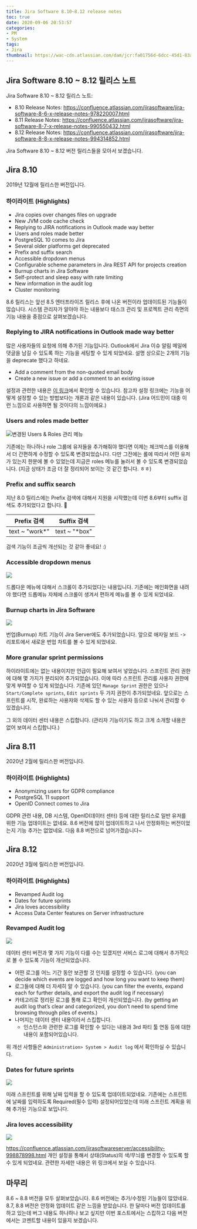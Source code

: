 ```yaml
---
title: Jira Software 8.10~8.12 release notes
toc: true
date: 2020-09-06 20:53:57
categories:
- PM
- System
tags:
- Jira
thumbnail: https://wac-cdn.atlassian.com/dam/jcr:fa01756d-6dcc-45d1-83ab-696fbfeb074f/Jira-icon-blue.svg?cdnVersion=696
---
```


## Jira Software 8.10 ~ 8.12 릴리스 노트

Jira Software 8.10 ~ 8.12 릴리스 노트:

- 8.10 Release Notes: <https://confluence.atlassian.com/jirasoftware/jira-software-8-6-x-release-notes-978220007.html>
- 8.11 Release Notes: <https://confluence.atlassian.com/jirasoftware/jira-software-8-7-x-release-notes-990550432.html>
- 8.12 Release Notes: <https://confluence.atlassian.com/jirasoftware/jira-software-8-8-x-release-notes-994314852.html>

Jira Software 8.10 ~ 8.12 버전 릴리스들을 모아서 보겠습니다.

## Jira 8.10

2019년 12월에 릴리스한 버전입니다.

### 하이라이트 (Highlights)

- Jira copies over changes files on upgrade
- New JVM code cache check
- Replying to JIRA notifications in Outlook made way better
- Users and roles made better
- PostgreSQL 10 comes to Jira
- Several older platforms get deprecated
- Prefix and suffix search
- Accessible dropdown menus
- Configurable scheme parameters in Jira REST API for projects creation
- Burnup charts in Jira Software
- Self-protect and sleep easy with rate limiting
- New information in the audit log
- Cluster monitoring

8.6 릴리스는 앞선 8.5 엔터프라이즈 릴리스 후에 나온 버전이라 업데이트된 기능들이 많습니다.
시스템 관리자가 알아야 하는 내용보다 태스크 관리 및 프로젝트 관리 측면의 기능 내용을 중점으로 살펴보겠습니다.

### Replying to JIRA notifications in Outlook made way better

많은 사용자들의 요청에 의해 추가된 기능입니다.
Outlook에서 Jira 이슈 알림 메일에 댓글을 남길 수 있도록 하는 기능을 세팅할 수 있게 되었네요.
설명 상으로는 2개의 기능을 deprecate 했다고 하네요.

- Add a comment from the non-quoted email body
- Create a new issue or add a comment to an existing issue

설정과 관련한 내용은 [이 링크](https://confluence.atlassian.com/jirakb/how-to-set-up-replying-to-jira-notifications-via-outlook-975017386.html)에서 확인할 수 있습니다.
참고차 설정 링크에는 기능을 어떻게 설정할 수 있는 방법보다는 개론과 같은 내용이 있습니다.
(Jira 어드민이 대충 이런 느낌으로 사용하면 될 것이다의 느낌이에요.)

### Users and roles made better

![변경된 Users & Roles 관리 메뉴](https://confluence.atlassian.com/jirasoftware/files/978220007/980460545/2/1576573636455/usersandroles.jpg)

기존에는 하나하나 role 그룹에 유저들을 추가해줘야 했다면 이제는 체크박스를 이용해서 더 간편하게 수정할 수 있도록 변경되었습니다.
다만 그전에는 롤에 따라서 어떤 유저가 있는지 한분에 볼 수 있었는데 지금은 roles 메뉴를 눌러서 볼 수 있도록 변경되었습니다.
(지금 상태가 조금 더 잘 정리되어 보이는 것 같긴 합니다. ㅎㅎ)

### Prefix and suffix search

지난 8.0 릴리스에는 Prefix 검색에 대해서 지원을 시작했는데 이번 8.6부터 suffix 검색도 추가되었다고 합니다. 👏

| Prefix 검색 | Suffix 검색 |
|-------------|-------------|
|text ~ "work*"| text ~ "*box"|

검색 기능이 조금씩 개선되는 것 같아 좋네요! :)

### Accessible dropdown menus

![](https://confluence.atlassian.com/jirasoftware/files/978220007/983795015/1/1576576915707/Screen+Shot+2019-12-17+at+11.01.23.png)

드롭다운 메뉴에 대해서 스크롤이 추가되었다는 내용입니다.
기존에는 메인화면을 내려야 했다면 드롭메뉴 자체에 스크롤이 생겨서 편하게 메뉴를 볼 수 있게 되었네요.

### Burnup charts in Jira Software

![](https://confluence.atlassian.com/jirasoftware/files/978220007/980470562/2/1576573635567/Screen+Shot+2019-11-28+at+11.12.52.png)

번업(Burnup) 차트 기능이 Jira Server에도 추가되었습니다.
앞으로 애자일 보드 -> 리포트에서 새로운 번업 차트를 볼 수 있게 되었네요.

### More granular sprint permissions

하이라이트에는 없는 내용이지만 언급이 필요해 보여서 넣었습니다.
스프린트 관리 권한에 대해 몇 가지가 분리되어 추가되었습니다. 이에 따라 스프린트 관리를 사용자 권한에 맞게 부여할 수 있게 되었습니다.
기존에 있던 `Manage Sprint` 권한은 있으나 `Start/Complete sprints`, `Edit sprints` 두 가지 권한이 추가되었네요.
앞으로는 스프린트를 시작, 완료하는 사용자와 삭제도 할 수 있는 사용자 등으로 나눠서 관리할 수 있겠습니다.

그 외의 데이터 센터 내용은 스킵합니다.
(관리자 기능이기도 하고 크게 소개할 내용은 없어 보여서 스킵합니다.)

## Jira 8.11

2020년 2월에 릴리스한 버전입니다.

### 하이라이트 (Highlights)

- Anonymizing users for GDPR compliance
- PostgreSQL 11 support
- OpenID Connect comes to Jira

GDPR 관련 내용, DB 시스템, OpenID(데이터 센터) 등에 대한 릴리스로 일반 유저를 위한 기능 업데이트는 없네요.
8.6 버전에 많이 업데이트하고 나서 안정화하는 버전이었는지 기능 추가는 없었네요.
다음 8.8 버전으로 넘어가겠습니다~

## Jira 8.12

2020년 3월에 릴리스한 버전입니다.

### 하이라이트 (Highlights)

- Revamped Audit log
- Dates for future sprints
- Jira loves accessibility
- Access Data Center features on Server infrastructure

### Revamped Audit log

![](https://confluence.atlassian.com/jirasoftware/files/994314852/998879194/2/1587581320827/Screen+Shot+2020-03-19+at+20.53.54.png)

데이터 센터 버전과 몇 가지 기능이 다를 수는 있겠지만 서비스 로그에 대해서 추가적으로 볼 수 있도록 기능이 개선되었습니다.

- 어떤 로그를 어느 기간 동안 보관할 것 인지를 설정할 수 있습니다. (you can decide which events are logged and how long you want to keep them)
- 로그들에 대해 더 자세히 알 수 있습니다. (you can filter the events, expand each for further details, and export the audit log if necessary)
- 카테고리로 정리된 로그를 통해 로그 확인이 개선되었습니다. (by getting an audit log that’s clear and categorized, you don’t need to spend time browsing through piles of events.)
- 나머지는 데이터 센터 내용이라서 스킵합니다.
  - 인스턴스와 관련한 로그를 확인할 수 있다는 내용과 3rd 파티 툴 연동 등에 대한 내용이 포함되어있습니다.

위 개선 사항들은 `Administration> System > Audit log` 에서 확인하실 수 있습니다.

### Dates for future sprints

![](https://confluence.atlassian.com/jirasoftware/files/994314852/994314857/3/1587581322091/Screenshot+2020-02-07+at+10.08.16.png)

미래 스프린트를 위해 날짜 입력을 할 수 있도록 업데이트되었네요.
기존에는 스프린트에 날짜를 입력하도록 Required(필수 입력) 설정되어있었는데 미래 스프린트 계획을 위해 추가된 기능으로 보입니다.

### Jira loves accessibility

![](https://confluence.atlassian.com/jirasoftware/files/994314852/993924584/2/1587581321481/accessibility_relnotes.jpg)

<https://confluence.atlassian.com/jirasoftwareserver/accessibility-998878998.html>
개인 설정을 통해서 상태(Status)의 색/무늬를 변경할 수 있도록 할 수 있게 되었네요.
관련한 자세한 내용은 위 링크에서 보실 수 있습니다.

## 마무리

8.6 ~ 8.8 버전을 모두 살펴보았습니다.
8.6 버전에는 추가/수정된 기능들이 많았네요. 8.7, 8.8 버전은 안정화 업데이트 같은 느낌을 받았습니다.
한 달마다 버전 업데이트를 하고 있는데 버그 내용도 하나하나 보고 싶지만 이번 포스트에서는 스킵하고 다음 버전에서는 코멘트할 내용이 있을지 보겠습니다.

